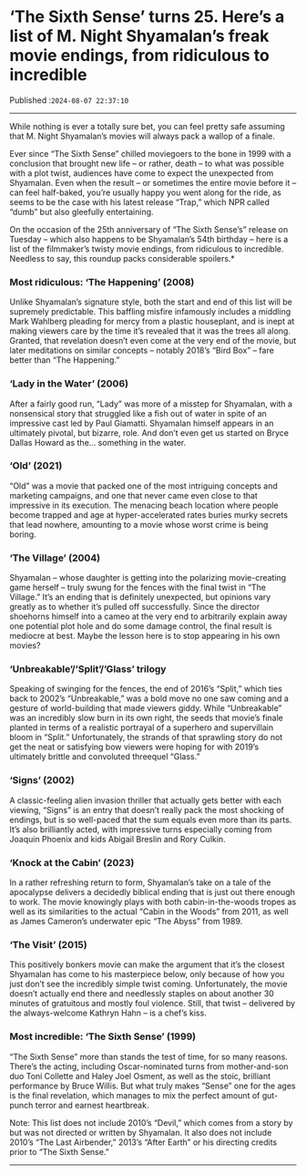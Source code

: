 # ‘The Sixth Sense’ turns 25. Here’s a list of M. Night Shyamalan’s freak movie endings, from ridiculous to incredible

Published :`2024-08-07 22:37:10`

---

While nothing is ever a totally sure bet, you can feel pretty safe assuming that M. Night Shyamalan’s movies will always pack a wallop of a finale.

Ever since “The Sixth Sense” chilled moviegoers to the bone in 1999 with a conclusion that brought new life – or rather, death – to what was possible with a plot twist, audiences have come to expect the unexpected from Shyamalan. Even when the result – or sometimes the entire movie before it – can feel half-baked, you’re usually happy you went along for the ride, as seems to be the case with his latest release “Trap,” which NPR called “dumb” but also gleefully entertaining.

On the occasion of the 25th anniversary of “The Sixth Sense’s” release on Tuesday – which also happens to be Shyamalan’s 54th birthday – here is a list of the filmmaker’s twisty movie endings, from ridiculous to incredible. Needless to say, this roundup packs considerable spoilers.*

### Most ridiculous: ‘The Happening’ (2008)

Unlike Shyamalan’s signature style, both the start and end of this list will be supremely predictable. This baffling misfire infamously includes a middling Mark Wahlberg pleading for mercy from a plastic houseplant, and is inept at making viewers care by the time it’s revealed that it was the trees all along. Granted, that revelation doesn’t even come at the very end of the movie, but later meditations on similar concepts – notably 2018’s “Bird Box” – fare better than “The Happening.”

### ‘Lady in the Water’ (2006)

After a fairly good run, “Lady” was more of a misstep for Shyamalan, with a nonsensical story that struggled like a fish out of water in spite of an impressive cast led by Paul Giamatti. Shyamalan himself appears in an ultimately pivotal, but bizarre, role. And don’t even get us started on Bryce Dallas Howard as the… something in the water.

### ‘Old’ (2021)

“Old” was a movie that packed one of the most intriguing concepts and marketing campaigns, and one that never came even close to that impressive in its execution. The menacing beach location where people become trapped and age at hyper-accelerated rates buries murky secrets that lead nowhere, amounting to a movie whose worst crime is being boring.

### ‘The Village’ (2004)

Shyamalan – whose daughter is getting into the polarizing movie-creating game herself – truly swung for the fences with the final twist in “The Village.” It’s an ending that is definitely unexpected, but opinions vary greatly as to whether it’s pulled off successfully. Since the director shoehorns himself into a cameo at the very end to arbitrarily explain away one potential plot hole and do some damage control, the final result is mediocre at best. Maybe the lesson here is to stop appearing in his own movies?

### ‘Unbreakable’/’Split’/’Glass’ trilogy

Speaking of swinging for the fences, the end of 2016’s “Split,” which ties back to 2002’s “Unbreakable,” was a bold move no one saw coming and a gesture of world-building that made viewers giddy. While “Unbreakable” was an incredibly slow burn in its own right, the seeds that movie’s finale planted in terms of a realistic portrayal of a superhero and supervillain bloom in “Split.” Unfortunately, the strands of that sprawling story do not get the neat or satisfying bow viewers were hoping for with 2019’s ultimately brittle and convoluted threequel “Glass.”

### ‘Signs’ (2002)

A classic-feeling alien invasion thriller that actually gets better with each viewing, “Signs” is an entry that doesn’t really pack the most shocking of endings, but is so well-paced that the sum equals even more than its parts. It’s also brilliantly acted, with impressive turns especially coming from Joaquin Phoenix and kids Abigail Breslin and Rory Culkin.

### ‘Knock at the Cabin’ (2023)

In a rather refreshing return to form, Shyamalan’s take on a tale of the apocalypse delivers a decidedly biblical ending that is just out there enough to work. The movie knowingly plays with both cabin-in-the-woods tropes as well as its similarities to the actual “Cabin in the Woods” from 2011, as well as James Cameron’s underwater epic “The Abyss” from 1989.

### ‘The Visit’ (2015)

This positively bonkers movie can make the argument that it’s the closest Shyamalan has come to his masterpiece below, only because of how you just don’t see the incredibly simple twist coming. Unfortunately, the movie doesn’t actually end there and needlessly staples on about another 30 minutes of gratuitous and mostly foul violence. Still, that twist – delivered by the always-welcome Kathryn Hahn – is a chef’s kiss.

### Most incredible: ‘The Sixth Sense’ (1999)

“The Sixth Sense” more than stands the test of time, for so many reasons. There’s the acting, including Oscar-nominated turns from mother-and-son duo Toni Collette and Haley Joel Osment, as well as the stoic, brilliant performance by Bruce Willis. But what truly makes “Sense” one for the ages is the final revelation, which manages to mix the perfect amount of gut-punch terror and earnest heartbreak.

Note: This list does not include 2010’s “Devil,” which comes from a story by but was not directed or written by Shyamalan. It also does not include 2010’s “The Last Airbender,” 2013’s “After Earth” or his directing credits prior to “The Sixth Sense.”

---

